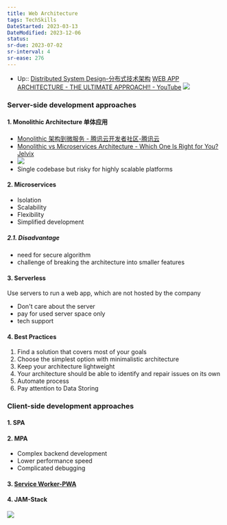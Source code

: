 ```yaml
---
title: Web Architecture
tags: TechSkills
DateStarted: 2023-03-13
DateModified: 2023-12-06
status:
sr-due: 2023-07-02
sr-interval: 4
sr-ease: 276
---
```


- Up:: [Distributed System Design-分布式技术架构](Distributed%20System%20Design-分布式技术架构.md)
  [WEB APP ARCHITECTURE - THE ULTIMATE APPROACH!! - YouTube](https://www.youtube.com/watch?v=PjprIvgGh90)
  ![](Pasted%20image%2020230307214310.png)

### Server-side development approaches

#### 1. Monolithic Architecture 单体应用

- [Monolithic 架构到微服务 - 腾讯云开发者社区-腾讯云](https://cloud.tencent.com/developer/article/1349624)
- [Monolithic vs Microservices Architecture - Which One Is Right for You?Jelvix](https://jelvix.com/blog/monolith-vs-microservices-architecture)
- ![](Pasted%20image%2020230307215154.png)
- Single codebase but risky for highly scalable platforms

#### 2. Microservices

- Isolation
- Scalability
- Flexibility
- Simplified development

##### 2.1. Disadvantage

- need for secure algorithm
- challenge of breaking the architecture into smaller features

#### 3. Serverless

Use servers to run a web app, which are not hosted by the company

- Don't care about the server
- pay for used server space only
- tech support

#### 4. Best Practices

1. Find a solution that covers most of your goals
2. Choose the simplest option with minimalistic architecture
3. Keep your architecture lightweight
4. Your architecture should be able to identify and repair issues on its own
5. Automate process
6. Pay attention to Data Storing

### Client-side development approaches

#### 1. SPA

#### 2. MPA

- Complex backend development
- Lower performance speed
- Complicated debugging

#### 3. [Service Worker-PWA](Service%20Worker-PWA)

#### 4. JAM-Stack

![](zz-assets/Pasted%20image%2020230308183740.png)
